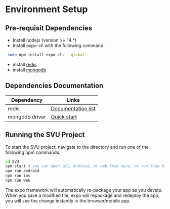 # Environment Setup
## Pre-requisit Dependencies
- Install nodejs (version >= 14.*)
- Install expo-cli with the following command:
```bash
 sudo npm install expo-cli --global 
```
- install [redis](http://redis.io)
- install [mongodb](http://mongodb.com/download-center/community)

## Dependencies Documentation
| Dependency | Links |
| ----------- | ----------- |
| redis | [Documentation list](https://redis.io/documentation) |
| mongodb driver | [Quick start](https://mongodb.github.io/node-mongodb-native/3.5/quick-start/quick-start/) |


## Running the SVU Project
To start the SVU project, navigate to the directory and run one of the following npm commands.

```bash
cd SVU
npm start # you can open iOS, Android, or web from here, or run them directly with the commands below.
npm run android
npm run ios
npm run web
```

The expo framework will automatically re-package your app as you develp.  When you save a modified file, expo will repackage and redeploy the app, you will see the change instantly in the browser/mobile app.

